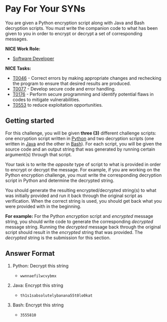 # Pay For Your SYNs

You are given a Python encryption script along with Java and Bash decryption scripts. You must write the companion code to what has been given to you in order to encrypt or decrypt a set of  corresponding messages.

**NICE Work Role:** 
- [Software Developer](https://niccs.cisa.gov/workforce-development/nice-framework)

**NICE Tasks:**
- [T0046](https://niccs.cisa.gov/workforce-development/nice-framework) - Correct errors by making appropriate changes and rechecking the program to ensure that desired results are produced. 
- [T0077](https://niccs.cisa.gov/workforce-development/nice-framework) - Develop secure code and error handling. 
- [T0176](https://niccs.cisa.gov/workforce-development/nice-framework) - Perform secure programming and identify potential flaws in codes to mitigate vulnerabilities. 
- [T0553](https://niccs.cisa.gov/workforce-development/nice-framework) to reduce exploitation opportunities.

## Getting started
For this challenge, you will be given  **three (3)** different challenge scripts: one encryption script written in [Python](./challenge/python/encrypt1.py) and two decryption scripts (one written in [Java](./challenge/java/decrypt2.java) and the other in [Bash](./challenge/bash/decrypt3.sh)). For each script, you will be given the source code and an output string that was generated by running certain argument(s) through that script.

Your task is to write the *opposite* type of script to what is provided in order to encrypt or decrypt the message. For example, if you are working on the Python encryption challenge, you must write the corresponding decryption script in Python and determine the decrypted string. 

You should generate the resulting encrypted/decrypted string(s) to what was initially provided and run it back through the original script as verification. When the correct string is used, you should get back what you were provided with in the beginning. 

**For example:** For the Python *encryption* script and *encrypted* message string, you should write code to generate the corresponding *decrypted* message string. Running the *decrypted* message back through the original script should result in the *encrypted* string that was provided. The *decrypted* string is the submission for this section.  

## Answer Format

1. Python: Decrypt this string
    - `wwnnaefilwcvybmx`

2. Java: Encrypt this string
    - `th1s1sabsolutelybanana55t0lo0kat`

3. Bash: Encrypt this string
    - `3555810`
